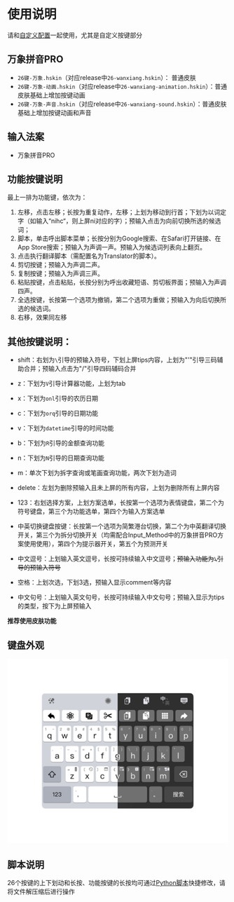 # 使用说明

请和[自定义配置](../../Input_Method/万象拼音/Rime4Hamster/)一起使用，尤其是自定义按键部分

## 万象拼音PRO
- `26键-万象.hskin`（对应release中`26-wanxiang.hskin`）： 普通皮肤
- `26键-万象-动画.hskin`（对应release中`26-wanxiang-animation.hskin`）：普通皮肤基础上增加按键动画
- `26键-万象-声音.hskin`（对应release中`26-wanxiang-sound.hskin`）：普通皮肤基础上增加按键动画和声音

## 输入法案
- 万象拼音PRO
## 功能按键说明
最上一排为功能键，依次为：
1. 左移，点击左移；长按为重复动作，左移；上划为移动到行首；下划为以词定字（如输入“nihc“，则上屏ni对应的字）；预输入点击为向前切换所选的候选词；
2. 脚本，单击呼出脚本菜单；长按分别为Google搜索、在Safari打开链接、在App Store搜索；预输入为声调一声。预输入为候选词列表向上翻页。
3. 点击执行翻译脚本（需配置名为Translator的脚本）。
4. 剪切按键；预输入为声调二声。
5. 复制按键；预输入为声调三声。
6. 粘贴按键，点击粘贴，长按分别为呼出收藏短语、剪切板界面；预输入为声调四声。
7. 全选按键，长按第一个选项为撤销，第二个选项为重做；预输入为向后切换所选的候选词。
8. 右移，效果同左移

## 其他按键说明：
- shift：右划为`\`引导的预输入符号，下划上屏tips内容，上划为"'"引导三码辅助合并；预输入点击为"/"引导四码辅码合并
- z：下划为`V`引导计算器功能，上划为tab
- x：下划为`onl`引导的农历日期
- c：下划为`orq`引导的日期功能
- v：下划为`datetime`引导的时间功能
- b：下划为`R`引导的金额查询功能
- n：下划为`N`引导的日期查询功能
- m：单次下划为拆字查询或笔画查询功能，两次下划为​造词
- delete：左划为删除预输入且未上屏的所有内容，上划为删除所有上屏内容

- 123：右划选择方案，上划方案选单，长按第一个选项为表情键盘，第二个为符号键盘，第三个为功能选单，第四个为输入方案选单
- 中英切换键盘按键：长按第一个选项为简繁港台切换，第二个为中英翻译切换开关，第三个为拆分切换开关（均需配合Input_Method中的万象拼音PRO方案使用使用），第四个为提示器开关，第五个为预测开关
- 中文逗号：上划输入英文逗号，长按可持续输入中文逗号；~~预输入功能为`\`引导的预输入符号~~
- 空格：上划次选，下划3选，预输入显示comment等内容
- 中文句号：上划输入英文句号，长按可持续输入中文句号；预输入显示为tips的类型，按下为上屏预输入


**推荐使用皮肤功能**

## 键盘外观

![demo](assets/demo.png)
## 脚本说明
26个按键的上下划动和长按、功能按键的长按均可通过[Python脚本](../../Python_Tools/)快捷修改，请将文件解压缩后进行操作